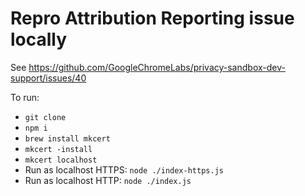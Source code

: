 # Repro Attribution Reporting issue locally

See https://github.com/GoogleChromeLabs/privacy-sandbox-dev-support/issues/40

To run:

- `git clone`
- `npm i`
- `brew install mkcert`
- `mkcert -install`
- `mkcert localhost`
- Run as localhost HTTPS: `node ./index-https.js`
- Run as localhost HTTP: `node ./index.js`
